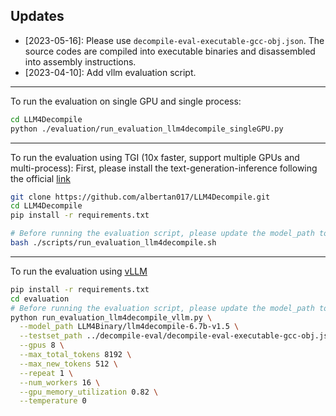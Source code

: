 ## Updates
* [2023-05-16]: Please use ``decompile-eval-executable-gcc-obj.json``. The source codes are compiled into executable binaries and disassembled into assembly instructions.
* [2023-04-10]: Add vllm evaluation script.

---
To run the evaluation on single GPU and single process:
```bash
cd LLM4Decompile
python ./evaluation/run_evaluation_llm4decompile_singleGPU.py
```
---
To run the evaluation using TGI (10x faster, support multiple GPUs and multi-process):
First, please install the text-generation-inference following the official [link](https://github.com/huggingface/text-generation-inference)
```bash
git clone https://github.com/albertan017/LLM4Decompile.git
cd LLM4Decompile
pip install -r requirements.txt

# Before running the evaluation script, please update the model_path to your local model path.
bash ./scripts/run_evaluation_llm4decompile.sh
```
---
To run the evaluation using [vLLM](https://github.com/vllm-project/vllm)
```bash
pip install -r requirements.txt
cd evaluation
# Before running the evaluation script, please update the model_path to your local model path.
python run_evaluation_llm4decompile_vllm.py \
  --model_path LLM4Binary/llm4decompile-6.7b-v1.5 \
  --testset_path ../decompile-eval/decompile-eval-executable-gcc-obj.json \
  --gpus 8 \
  --max_total_tokens 8192 \
  --max_new_tokens 512 \
  --repeat 1 \
  --num_workers 16 \
  --gpu_memory_utilization 0.82 \
  --temperature 0 
```

